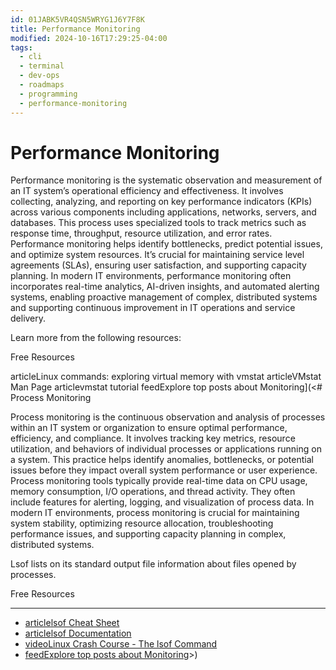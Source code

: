 ```yaml
---
id: 01JABK5VR4QSN5WRYG1J6Y7F8K
title: Performance Monitoring
modified: 2024-10-16T17:29:25-04:00
tags:
  - cli
  - terminal
  - dev-ops
  - roadmaps
  - programming
  - performance-monitoring
---
```

# Performance Monitoring
Performance monitoring is the systematic observation and measurement of an IT system’s operational efficiency and effectiveness. It involves collecting, analyzing, and reporting on key performance indicators (KPIs) across various components including applications, networks, servers, and databases. This process uses specialized tools to track metrics such as response time, throughput, resource utilization, and error rates. Performance monitoring helps identify bottlenecks, predict potential issues, and optimize system resources. It’s crucial for maintaining service level agreements (SLAs), ensuring user satisfaction, and supporting capacity planning. In modern IT environments, performance monitoring often incorporates real-time analytics, AI-driven insights, and automated alerting systems, enabling proactive management of complex, distributed systems and supporting continuous improvement in IT operations and service delivery.

Learn more from the following resources:

Free Resources

articleLinux commands: exploring virtual memory with vmstat
articleVMstat Man Page
articlevmstat tutorial
feedExplore top posts about Monitoring](<# Process Monitoring

Process monitoring is the continuous observation and analysis of processes within an IT system or organization to ensure optimal performance, efficiency, and compliance. It involves tracking key metrics, resource utilization, and behaviors of individual processes or applications running on a system. This practice helps identify anomalies, bottlenecks, or potential issues before they impact overall system performance or user experience. Process monitoring tools typically provide real-time data on CPU usage, memory consumption, I/O operations, and thread activity. They often include features for alerting, logging, and visualization of process data. In modern IT environments, process monitoring is crucial for maintaining system stability, optimizing resource allocation, troubleshooting performance issues, and supporting capacity planning in complex, distributed systems.

Lsof lists on its standard output file information about files opened by processes.

Free Resources

---

- [articlelsof Cheat Sheet](https://neverendingsecurity.wordpress.com/2015/04/13/lsof-commands-cheatsheet/)
- [articlelsof Documentation](https://man7.org/linux/man-pages/man8/lsof.8.html)
- [videoLinux Crash Course - The lsof Command](https://www.youtube.com/watch?v=n9nZ1ellaV0)
- [feedExplore top posts about Monitoring](https://app.daily.dev/tags/monitoring?ref=roadmapsh)>)